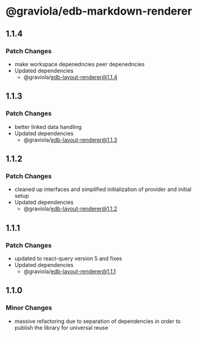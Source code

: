 # @graviola/edb-markdown-renderer

## 1.1.4

### Patch Changes

- make workspace depenedncies peer depenedncies
- Updated dependencies
  - @graviola/edb-layout-renderer@1.1.4

## 1.1.3

### Patch Changes

- better linked data handling
- Updated dependencies
  - @graviola/edb-layout-renderer@1.1.3

## 1.1.2

### Patch Changes

- cleaned up interfaces and simplified initialization of provider and initial setup
- Updated dependencies
  - @graviola/edb-layout-renderer@1.1.2

## 1.1.1

### Patch Changes

- updated to react-query version 5 and fixes
- Updated dependencies
  - @graviola/edb-layout-renderer@1.1.1

## 1.1.0

### Minor Changes

- massive refactoring due to separation of dependencies in order to publish the library for universal reuse
